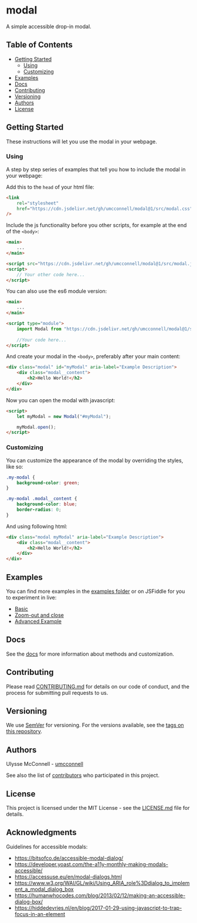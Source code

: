 # modal

A simple accessible drop-in modal.

## Table of Contents

-   [Getting Started](#getting-started)
    -   [Using](#using)
    -   [Customizing](#customizing)
-   [Examples](#examples)
-   [Docs](#docs)
-   [Contributing](#contributing)
-   [Versioning](#versioning)
-   [Authors](#authors)
-   [License](#license)

## Getting Started

These instructions will let you use the modal in your webpage.

### Using

A step by step series of examples that tell you how to include the modal in your
webpage:

Add this to the `head` of your html file:

```html
<link
    rel="stylesheet"
    href="https://cdn.jsdelivr.net/gh/umcconnell/modal@1/src/modal.css"
/>
```

Include the js functionality before you other scripts, for example at the end of
the `<body>`:

```html
<main>
    ...
</main>

<script src="https://cdn.jsdelivr.net/gh/umcconnell/modal@1/src/modal.js"></script>
<script>
    // Your other code here...
</script>
```

You can also use the es6 module version:

```html
<main>
    ...
</main>

<script type="module">
    import Modal from "https://cdn.jsdelivr.net/gh/umcconnell/modal@1/src/modal.mjs"
    
    //Your code here...
</script>
```

And create your modal in the `<body>`, preferably after your main content:

```html
<div class="modal" id="myModal" aria-label="Example Description">
    <div class="modal__content">
        <h2>Hello World!</h2>
    </div>
</div>
```

Now you can open the modal with javascript:

```html
<script>
    let myModal = new Modal("#myModal");

    myModal.open();
</script>
```

### Customizing

You can customize the appearance of the modal by overriding the styles, like so:

```css
.my-modal {
    background-color: green;
}

.my-modal .modal__content {
    background-color: blue;
    border-radius: 0;
}
```

And using following html:

```html
<div class="modal myModal" aria-label="Example Description">
    <div class="modal__content">
        <h2>Hello World!</h2>
    </div>
</div>
```

## Examples

You can find more examples in the [examples folder](examples/) or on JSFiddle
for you to experiment in live:

-   [Basic](https://jsfiddle.net/umcconnell/n0py6abt/)
-   [Zoom-out and close](https://jsfiddle.net/umcconnell/z9h6Lsbo/)
-   [Advanced Example](https://jsfiddle.net/umcconnell/0mgsca49/)

## Docs

See the [docs](docs/docs.md) for more information about methods and
customization.

## Contributing

Please read [CONTRIBUTING.md](CONTRIBUTING.md) for details on our code of
conduct, and the process for submitting pull requests to us.

## Versioning

We use [SemVer](http://semver.org/) for versioning. For the versions available,
see the [tags on this repository](https://github.com/umcconnell/modal/tags).

## Authors

Ulysse McConnell - [umcconnell](https://github.com/umcconnell/)

See also the list of
[contributors](https://github.com/umcconnell/modal/contributors)
who participated in this project.

## License

This project is licensed under the MIT License - see the
[LICENSE.md](LICENSE.md) file for details.

## Acknowledgments

Guidelines for accessible modals:

-   https://bitsofco.de/accessible-modal-dialog/
-   https://developer.yoast.com/the-a11y-monthly-making-modals-accessible/
-   https://accessuse.eu/en/modal-dialogs.html
-   https://www.w3.org/WAI/GL/wiki/Using_ARIA_role%3Ddialog_to_implement_a_modal_dialog_box
-   https://humanwhocodes.com/blog/2013/02/12/making-an-accessible-dialog-box/
-   https://hiddedevries.nl/en/blog/2017-01-29-using-javascript-to-trap-focus-in-an-element
